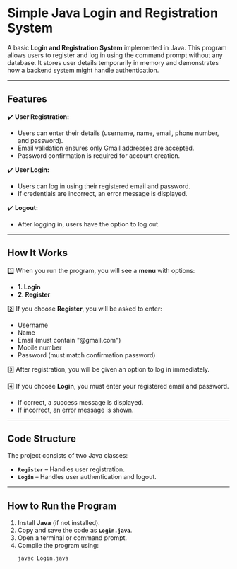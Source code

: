 # Simple Java Login and Registration System
A basic **Login and Registration System** implemented in Java. This program allows users to register and log in using the command prompt without any database. It stores user details temporarily in memory and demonstrates how a backend system might handle authentication.

---

## Features

✔️ **User Registration:**  
   - Users can enter their details (username, name, email, phone number, and password).  
   - Email validation ensures only Gmail addresses are accepted.  
   - Password confirmation is required for account creation.  

✔️ **User Login:**  
   - Users can log in using their registered email and password.  
   - If credentials are incorrect, an error message is displayed.  

✔️ **Logout:**  
   - After logging in, users have the option to log out.  

---

## How It Works

1️⃣ When you run the program, you will see a **menu** with options:  
   - **1. Login**  
   - **2. Register**  

2️⃣ If you choose **Register**, you will be asked to enter:  
   - Username  
   - Name  
   - Email (must contain "@gmail.com")  
   - Mobile number  
   - Password (must match confirmation password)  

3️⃣ After registration, you will be given an option to log in immediately.  

4️⃣ If you choose **Login**, you must enter your registered email and password.  
   - If correct, a success message is displayed.  
   - If incorrect, an error message is shown.  

---

## Code Structure

The project consists of two Java classes:  

- **`Register`** – Handles user registration.  
- **`Login`** – Handles user authentication and logout.  

---

## How to Run the Program

1. Install **Java** (if not installed).  
2. Copy and save the code as **`Login.java`**.  
3. Open a terminal or command prompt.  
4. Compile the program using:  
   ```sh
   javac Login.java
